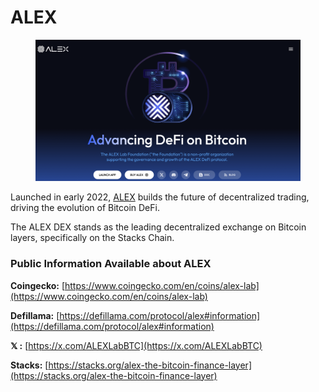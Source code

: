 # ALEX

<figure><img src="../.gitbook/assets/Screenshot 2024-10-25 at 14.00.56.png" alt=""><figcaption></figcaption></figure>

Launched in early 2022, [ALEX](https://www.alexlab.co) builds the future of decentralized trading, driving the evolution of Bitcoin DeFi.&#x20;

The ALEX DEX stands as the leading decentralized exchange on Bitcoin layers, specifically on the Stacks Chain.&#x20;

### Public Information Available about ALEX

**Coingecko:** [https://www.coingecko.com/en/coins/alex-lab](https://www.coingecko.com/en/coins/alex-lab)

**Defillama:** [https://defillama.com/protocol/alex#information](https://defillama.com/protocol/alex#information)

**𝕏 :** [https://x.com/ALEXLabBTC](https://x.com/ALEXLabBTC)

**Stacks:** [https://stacks.org/alex-the-bitcoin-finance-layer](https://stacks.org/alex-the-bitcoin-finance-layer)
